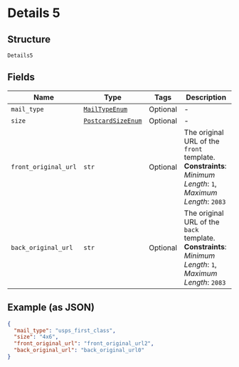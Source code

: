 
# Details 5

## Structure

`Details5`

## Fields

| Name | Type | Tags | Description |
|  --- | --- | --- | --- |
| `mail_type` | [`MailTypeEnum`](../../doc/models/mail-type-enum.md) | Optional | - |
| `size` | [`PostcardSizeEnum`](../../doc/models/postcard-size-enum.md) | Optional | - |
| `front_original_url` | `str` | Optional | The original URL of the `front` template.<br>**Constraints**: *Minimum Length*: `1`, *Maximum Length*: `2083` |
| `back_original_url` | `str` | Optional | The original URL of the `back` template.<br>**Constraints**: *Minimum Length*: `1`, *Maximum Length*: `2083` |

## Example (as JSON)

```json
{
  "mail_type": "usps_first_class",
  "size": "4x6",
  "front_original_url": "front_original_url2",
  "back_original_url": "back_original_url0"
}
```

